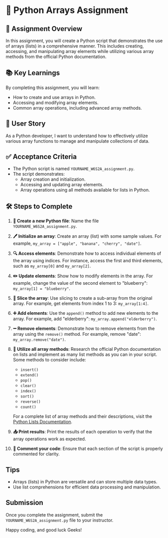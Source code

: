 # 📝 Python Arrays Assignment

## 🎯 Assignment Overview

In this assignment, you will create a Python script that demonstrates the use of arrays (lists) in a comprehensive manner. This includes creating, accessing, and manipulating array elements while utilizing various array methods from the official Python documentation.

## 📚 Key Learnings

By completing this assignment, you will learn:

- How to create and use arrays in Python.
- Accessing and modifying array elements.
- Common array operations, including advanced array methods.

## 👤 User Story

As a Python developer, I want to understand how to effectively utilize various array functions to manage and manipulate collections of data.

## ✅ Acceptance Criteria

- The Python script is named `YOURNAME_W6S2A_assignment.py`.
- The script demonstrates:
  - Array creation and initialization.
  - Accessing and updating array elements.
  - Array operations using all methods available for lists in Python.

## 🛠️ Steps to Complete

1. **📁 Create a new Python file**: Name the file `YOURNAME_W6S2A_assignment.py`.

2. **🖊️ Initialize an array**: Create an array (list) with some sample values. For example, `my_array = ["apple", "banana", "cherry", "date"]`.

3. **🔍 Access elements**: Demonstrate how to access individual elements of the array using indices. For instance, access the first and third elements, such as `my_array[0]` and `my_array[2]`.

4. **✏️ Update elements**: Show how to modify elements in the array. For example, change the value of the second element to "blueberry": `my_array[1] = "blueberry"`.

5. **🔗 Slice the array**: Use slicing to create a sub-array from the original array. For example, get elements from index 1 to 3: `my_array[1:4]`.

6. **➕ Add elements**: Use the `append()` method to add new elements to the array. For example, add "elderberry": `my_array.append("elderberry")`.

7. **➖ Remove elements**: Demonstrate how to remove elements from the array using the `remove()` method. For example, remove "date": `my_array.remove("date")`.

8. **🔄 Utilize all array methods**: Research the official Python documentation on lists and implement as many list methods as you can in your script. Some methods to consider include:
   - `insert()`
   - `extend()`
   - `pop()`
   - `clear()`
   - `index()`
   - `sort()`
   - `reverse()`
   - `count()`

   For a complete list of array methods and their descriptions, visit the [Python Lists Documentation](https://docs.python.org/3/tutorial/datastructures.html#more-on-lists).

9. **📤 Print results**: Print the results of each operation to verify that the array operations work as expected.

10. **💬 Comment your code**: Ensure that each section of the script is properly commented for clarity.

## Tips

- Arrays (lists) in Python are versatile and can store multiple data types.
- Use list comprehensions for efficient data processing and manipulation.

## Submission

Once you complete the assignment, submit the `YOURNAME_W6S2A_assignment.py` file to your instructor.

Happy coding, and good luck Geeks!